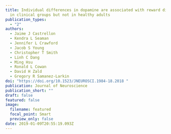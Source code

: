 ```yaml
---
title: Individual differences in dopamine are associated with reward discounting
  in clinical groups but not in healthy adults
publication_types:
  - "2"
authors:
  - Jaime J Castrellon
  - Kendra L Seaman
  - Jennifer L Crawford
  - Jacob S Young
  - Christopher T Smith
  - Linh C Dang
  - Ming Hsu
  - Ronald L Cowan
  - David H Zald
  - Gregory R Samanez-Larkin
doi: "https://doi.org/10.1523/JNEUROSCI.1984-18.2018 "
publication: Journal of Neuroscience
publication_short: ""
draft: false
featured: false
image:
  filename: featured
  focal_point: Smart
  preview_only: false
date: 2019-01-09T20:55:19.093Z
---
```


